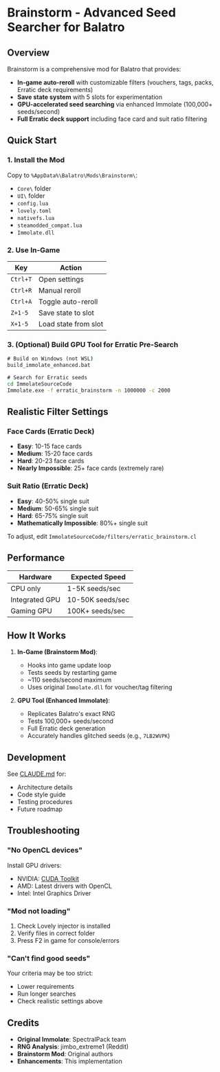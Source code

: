 # Brainstorm - Advanced Seed Searcher for Balatro

## Overview

Brainstorm is a comprehensive mod for Balatro that provides:
- **In-game auto-reroll** with customizable filters (vouchers, tags, packs, Erratic deck requirements)
- **Save state system** with 5 slots for experimentation
- **GPU-accelerated seed searching** via enhanced Immolate (100,000+ seeds/second)
- **Full Erratic deck support** including face card and suit ratio filtering

## Quick Start

### 1. Install the Mod

Copy to `%AppData%\Balatro\Mods\Brainstorm\`:
- `Core\` folder
- `UI\` folder  
- `config.lua`
- `lovely.toml`
- `nativefs.lua`
- `steamodded_compat.lua`
- `Immolate.dll`

### 2. Use In-Game

| Key | Action |
|-----|--------|
| `Ctrl+T` | Open settings |
| `Ctrl+R` | Manual reroll |
| `Ctrl+A` | Toggle auto-reroll |
| `Z+1-5` | Save state to slot |
| `X+1-5` | Load state from slot |

### 3. (Optional) Build GPU Tool for Erratic Pre-Search

```cmd
# Build on Windows (not WSL)
build_immolate_enhanced.bat

# Search for Erratic seeds
cd ImmolateSourceCode
Immolate.exe -f erratic_brainstorm -n 1000000 -c 2000
```

## Realistic Filter Settings

### Face Cards (Erratic Deck)
- **Easy**: 10-15 face cards  
- **Medium**: 15-20 face cards
- **Hard**: 20-23 face cards
- **Nearly Impossible**: 25+ face cards (extremely rare)

### Suit Ratio (Erratic Deck)  
- **Easy**: 40-50% single suit
- **Medium**: 50-65% single suit
- **Hard**: 65-75% single suit
- **Mathematically Impossible**: 80%+ single suit

To adjust, edit `ImmolateSourceCode/filters/erratic_brainstorm.cl`

## Performance

| Hardware | Expected Speed |
|----------|---------------|
| CPU only | 1-5K seeds/sec |
| Integrated GPU | 10-50K seeds/sec |
| Gaming GPU | 100K+ seeds/sec |

## How It Works

1. **In-Game (Brainstorm Mod)**:
   - Hooks into game update loop
   - Tests seeds by restarting game
   - ~110 seeds/second maximum
   - Uses original `Immolate.dll` for voucher/tag filtering

2. **GPU Tool (Enhanced Immolate)**:
   - Replicates Balatro's exact RNG
   - Tests 100,000+ seeds/second
   - Full Erratic deck generation
   - Accurately handles glitched seeds (e.g., `7LB2WVPK`)

## Development

See [CLAUDE.md](CLAUDE.md) for:
- Architecture details
- Code style guide
- Testing procedures
- Future roadmap

## Troubleshooting

### "No OpenCL devices"
Install GPU drivers:
- NVIDIA: [CUDA Toolkit](https://developer.nvidia.com/cuda-downloads)
- AMD: Latest drivers with OpenCL
- Intel: Intel Graphics Driver

### "Mod not loading"
1. Check Lovely injector is installed
2. Verify files in correct folder
3. Press F2 in game for console/errors

### "Can't find good seeds"
Your criteria may be too strict:
- Lower requirements
- Run longer searches
- Check realistic settings above

## Credits

- **Original Immolate**: SpectralPack team
- **RNG Analysis**: jimbo_extreme1 (Reddit)
- **Brainstorm Mod**: Original authors
- **Enhancements**: This implementation
